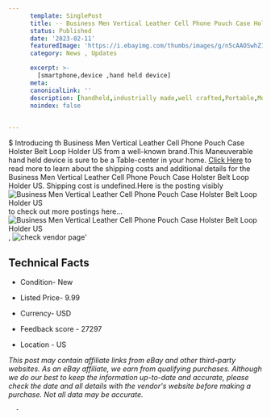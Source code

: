```yaml
---
      template: SinglePost
      title: -- Business Men Vertical Leather Cell Phone Pouch Case Holster Belt Loop Holder US
      status: Published
      date: '2023-02-11'
      featuredImage: 'https://i.ebayimg.com/thumbs/images/g/n5cAAOSwhZ1eBHqE/s-l225.jpg'
      category: News , Updates

      excerpt: >-
        [smartphone,device ,hand held device]
      meta:
      canonicalLink: ''
      description: [handheld,industrially made,well crafted,Portable,Mobile,Compact,Convenient,Lightweight,Maneuverable,Man-portable,Miniature,Carriable,Hand-held,Light,Holdable,Transportable,Mobile device,Pocket-sized,On-the-go,Wireless,Cordless,Compact size,Convenient size, smartphone,device ,hand held device]
      noindex: false
      

---
```

$
      Introducing th Business Men Vertical Leather Cell Phone Pouch Case Holster Belt Loop Holder US from a well-known brand.This Maneuverable hand held device is sure to be a Table-center in your home. [Click Here](https://www.ebay.com/itm/162817634789?hash=item25e8aff1e5%3Ag%3An5cAAOSwhZ1eBHqE&mkevt=1&mkcid=1&mkrid=711-53200-19255-0&campid=%253CePNCampaignId%253E&customid=%253CreferenceId%253E&toolid=10049) to read more to learn about the shipping costs and additional details for the Business Men Vertical Leather Cell Phone Pouch Case Holster Belt Loop Holder US. Shipping cost is undefined.Here is the posting visibly ![Business Men Vertical Leather Cell Phone Pouch Case Holster Belt Loop Holder US](https://i.ebayimg.com/thumbs/images/g/n5cAAOSwhZ1eBHqE/s-l225.jpg) to check out more postings here... ![Business Men Vertical Leather Cell Phone Pouch Case Holster Belt Loop Holder US](https://i.ebayimg.com/images/g/n5cAAOSwhZ1eBHqE/s-l1600.jpg), ![check vendor page](https://origin-galleryplus.ebayimg.com/ws/web/162817634789_2_0_1/225x225.jpg,https://origin-galleryplus.ebayimg.com/ws/web/162817634789_3_0_1/225x225.jpg,https://origin-galleryplus.ebayimg.com/ws/web/162817634789_4_0_1/225x225.jpg,https://origin-galleryplus.ebayimg.com/ws/web/162817634789_5_0_1/225x225.jpg,https://origin-galleryplus.ebayimg.com/ws/web/162817634789_6_0_1/225x225.jpg,https://origin-galleryplus.ebayimg.com/ws/web/162817634789_7_0_1/225x225.jpg,https://origin-galleryplus.ebayimg.com/ws/web/162817634789_8_0_1/225x225.jpg,https://origin-galleryplus.ebayimg.com/ws/web/162817634789_9_0_1/225x225.jpg,https://origin-galleryplus.ebayimg.com/ws/web/162817634789_10_0_1/225x225.jpg,https://origin-galleryplus.ebayimg.com/ws/web/162817634789_11_0_1/225x225.jpg,https://origin-galleryplus.ebayimg.com/ws/web/162817634789_12_0_1/225x225.jpg)'

      

 ## Technical Facts 



     
      

 - Condition- New 


      

 - Listed Price- 9.99 


      

 - Currency- USD 


      

 - Feedback score - 27297 


      

 - Location - US 


      
      

 *_This post may contain affiliate links from eBay and other third-party websites. As an eBay affiliate, we earn from qualifying purchases. Although we do our best to keep the information up-to-date and accurate, please check the date and all details with the vendor's website before making a purchase. Not all data may be accurate._*




      -
